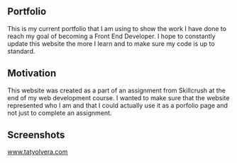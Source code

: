 ## Portfolio
This is my current portfolio that I am using to show the work I have done to reach my goal of becoming a Front End Developer. I hope to constantly update this website the more I learn and to make sure my code is up to standard. 

## Motivation
This website was created as a part of an assignment from Skillcrush at the end of my web development course. I wanted to make sure that the website represented who I am and that I could actually use it as a porfolio page and not just to complete an assignment. 

## Screenshots

www.tatyolvera.com
